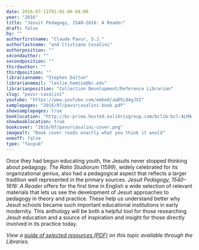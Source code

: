 ```yaml
---
date: 2016-07-11T01:01:00-04:00
year: "2016"
title: "Jesuit Pedagogy, 1540–1616: A Reader"
draft: false
by: ""
authorfirstname: "Claude Pavur, S.J."
authorlastname: "and Cristiano Casalini"
authorposition: ""
secondauthor: ""
secondposition: ""
thirdauthor: ""
thirdposition: ""
librarianname: "Stephen Dalton"
librarianemail: "leslie.homzie@bc.edu"
librarianposition: "Collection Development/Reference Librarian"
slug: "pavur-casalini"
youtube: "https://www.youtube.com/embed/aaD5L84gJXI"
samplepages: "2016/07/pavurcasalini-book.pdf"
showsamplepages: true
booklocation: "http://bc-primo.hosted.exlibrisgroup.com/bclib:bcl:ALMA-BC21461408870001021"
showbooklocation: true
bookcover: "2016/07/pavurcasalini-cover.png"
imagealt: "Book cover reads exactly what you think it would"
oneoff: false
type: "facpub"
---
```


Once they had begun educating youth, the Jesuits never stopped thinking about pedagogy. <em>The Ratio Studiorum</em> (1599), widely celebrated for its organizational genius, also had a pedagogical aspect that reflects a larger tradition well represented in the primary sources. <em>Jesuit Pedagogy, 1540–1616: A Reader</em> offers for the first time in English a wide selection of relevant materials that lets us see the development of Jesuit approaches to pedagogy in theory and practice. These help us understand better why Jesuit schools became such important educational institutions in early modernity. This anthology will be both a helpful tool for those researching Jesuit education and a source of inspiration and insight for those directly involved in its practice today.

<em>View a <a href="http://library.bc.edu/theme/img/facpub/2016/07/pavurcasalini-guide.pdf">guide of selected resources (PDF)</a> on this topic available through the Libraries. </em>
